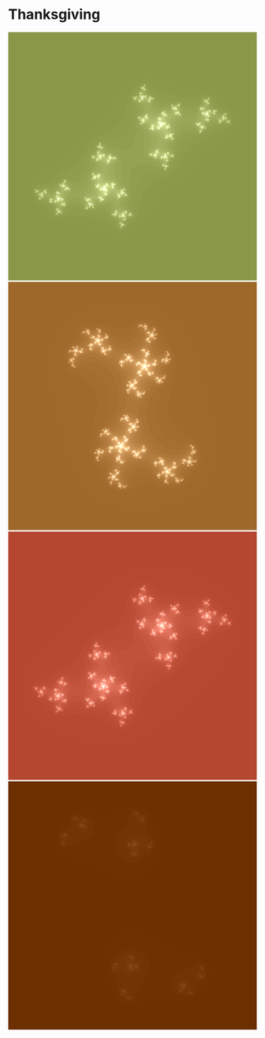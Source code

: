 # Thanksgiving

![hanky-pedo-8491.png](hanky-pedo-8491.png)
![lovely-dog-1130.png](lovely-dog-1130.png)
![lovely-latke-2011.png](lovely-latke-2011.png)
![persnickety-hobbit-4756.png](persnickety-hobbit-4756.png)


